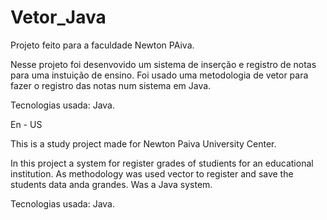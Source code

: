 # Vetor_Java

Projeto feito para a faculdade Newton PAiva.

Nesse projeto foi desenvovido um sistema de inserção e registro de notas para uma instuição de ensino. Foi usado uma metodologia de vetor para fazer o registro das notas num sistema em Java.

Tecnologias usada: Java.

En - US

This is a study project made for Newton Paiva University Center.

 In this project a system for register grades of studients for an educational institution. As methodology was used vector to register and save the students data anda grandes. Was a Java system.
 
 Tecnologias usada: Java.
